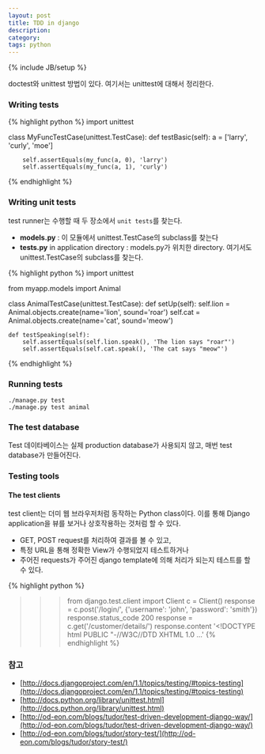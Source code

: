```yaml
---
layout: post
title: TDD in django
description: 
category: 
tags: python
---
```

{% include JB/setup %}

doctest와 unittest 방법이 있다. 여기서는 unittest에 대해서 정리한다.

<!-- more -->

### Writing tests

{% highlight python %}
import unittest

class MyFuncTestCase(unittest.TestCase):
    def testBasic(self):
        a = ['larry', 'curly', 'moe']

        self.assertEquals(my_func(a, 0), 'larry')
        self.assertEquals(my_func(a, 1), 'curly')
{% endhighlight %}

### Writing unit tests

test runner는 수행할 때 두 장소에서 `unit tests`를 찾는다.

- **models.py** : 이 모듈에서 unittest.TestCase의 subclass를 찾는다
- **tests.py** in application directory : models.py가 위치한 directory. 여기서도 unittest.TestCase의 subclass를 찾는다.

{% highlight python %}
import unittest
  
from myapp.models import Animal
  
class AnimalTestCase(unittest.TestCase):
    def setUp(self):
        self.lion = Animal.objects.create(name='lion', sound='roar')
        self.cat = Animal.objects.create(name='cat', sound='meow')
  
    def testSpeaking(self):
        self.assertEquals(self.lion.speak(), 'The lion says "roar"')
        self.assertEquals(self.cat.speak(), 'The cat says "meow"')
{% endhighlight %}
		
### Running tests

	./manage.py test
	./manage.py test animal
	
### The test database

Test 데이타베이스는 실제 production database가 사용되지 않고, 매번 test database가 만들어진다.

### Testing tools

#### The test clients

test client는 더미 웹 브라우저처럼 동작하는 Python class이다. 이를 통해 Django application을 뷰를 보거나 상호작용하는 것처럼 할 수 있다.

- GET, POST request를 처리하여 결과를 볼 수 있고,
- 특정 URL을 통해 정확한 View가 수행되었지 테스트하거나
- 주어진 requests가 주어진 django template에 의해 처리가 되는지 테스트를 할 수 있다.

{% highlight python %}
>>> from django.test.client import Client
>>> c = Client()
>>> response = c.post('/login/', {'username': 'john', 'password': 'smith'})
>>> response.status_code
200
>>> response = c.get('/customer/details/')
>>> response.content
'<!DOCTYPE html PUBLIC "-//W3C//DTD XHTML 1.0 ...'
{% endhighlight %}

### 참고

- [http://docs.djangoproject.com/en/1.1/topics/testing/#topics-testing](http://docs.djangoproject.com/en/1.1/topics/testing/#topics-testing)
- [http://docs.python.org/library/unittest.html](http://docs.python.org/library/unittest.html)
- [http://od-eon.com/blogs/tudor/test-driven-development-django-way/](http://od-eon.com/blogs/tudor/test-driven-development-django-way/)
- [http://od-eon.com/blogs/tudor/story-test/](http://od-eon.com/blogs/tudor/story-test/)
